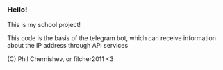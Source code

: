 ### Hello!
This is my school project!

This code is the basis of the telegram bot, which can receive information about the IP address through API services

(C) Phil Chernishev, or filcher2011 <3
